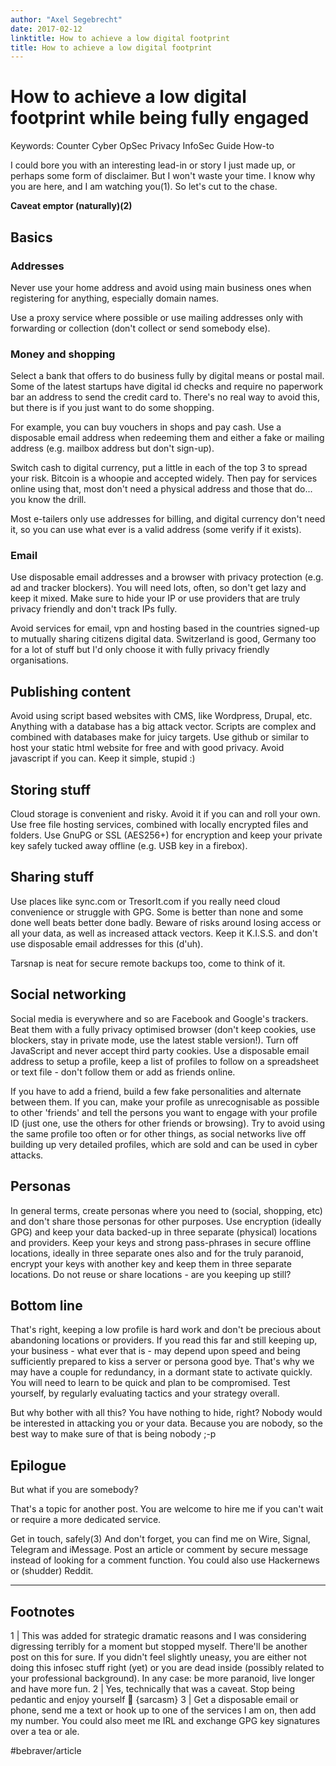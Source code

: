 ```yaml
---
author: "Axel Segebrecht"
date: 2017-02-12
linktitle: How to achieve a low digital footprint
title: How to achieve a low digital footprint
---
```


# How to achieve a low digital footprint while being fully engaged
Keywords: Counter Cyber OpSec Privacy InfoSec Guide How-to

I could bore you with an interesting lead-in or story I just made up, or perhaps some form of disclaimer. But I won't waste your time. I know why you are here, and I am watching you(1). So let's cut to the chase.

**Caveat emptor (naturally)(2)**

## Basics
### Addresses
Never use your home address and avoid using main business ones when registering for anything, especially domain names.

Use a proxy service where possible or use mailing addresses only with forwarding or collection (don't collect or send somebody else).

### Money and shopping
Select a bank that offers to do business fully by digital means or postal mail. Some of the latest startups have digital id checks and require no paperwork bar an address to send the credit card to. There's no real way to avoid this, but there is if you just want to do some shopping.

For example, you can buy vouchers in shops and pay cash. Use a disposable email address when redeeming them and either a fake or mailing address (e.g. mailbox address but don't sign-up).

Switch cash to digital currency, put a little in each of the top 3 to spread your risk. Bitcoin is a whoopie and accepted widely. Then pay for services online using that, most don't need a physical address and those that do... you know the drill.

Most e-tailers only use addresses for billing, and digital currency don't need it, so you can use what ever is a valid address (some verify if it exists).

### Email
Use disposable email addresses and a browser with privacy protection (e.g. ad and tracker blockers). You will need lots, often, so don't get lazy and keep it mixed. Make sure to hide your IP or use providers that are truly privacy friendly and don't track IPs fully.

Avoid services for email, vpn and hosting based in the countries signed-up to mutually sharing citizens digital data. Switzerland is good, Germany too for a lot of stuff but I'd only choose it with fully privacy friendly organisations.

## Publishing content
Avoid using script based websites with CMS, like Wordpress, Drupal, etc. Anything with a database has a big attack vector. Scripts are complex and combined with databases make for juicy targets. Use github or similar to host your static html website for free and with good privacy. Avoid javascript if you can. Keep it simple, stupid :)

## Storing stuff
Cloud storage is convenient and risky. Avoid it if you can and roll your own. Use free file hosting services, combined with locally encrypted files and folders. Use GnuPG or SSL (AES256+) for encryption and keep your private key safely tucked away offline (e.g. USB key in a firebox).

## Sharing stuff
Use places like sync.com or TresorIt.com if you really need cloud convenience or struggle with GPG. Some is better than none and some done well beats better done badly. Beware of risks around losing access or all your data, as well as increased attack vectors. Keep it K.I.S.S. and don't use disposable email addresses for this (d'uh).

Tarsnap is neat for secure remote backups too, come to think of it.

## Social networking
Social media is everywhere and so are Facebook and Google's trackers. Beat them with a fully privacy optimised browser (don't keep cookies, use blockers, stay in private mode, use the latest stable version!). Turn off JavaScript and never accept third party cookies. Use a disposable email address to setup a profile, keep a list of profiles to follow on a spreadsheet or text file - don't follow them or add as friends online.

If you have to add a friend, build a few fake personalities and alternate between them. If you can, make your profile as unrecognisable as possible to other 'friends' and tell the persons you want to engage with your profile ID (just one, use the others for other friends or browsing). Try to avoid using the same profile too often or for other things, as social networks live off building up very detailed profiles, which are sold and can be used in cyber attacks.

## Personas
In general terms, create personas where you need to (social, shopping, etc) and don't share those personas for other purposes. Use encryption (ideally GPG) and keep your data backed-up in three separate (physical) locations and providers. Keep your keys and strong pass-phrases in secure offline locations, ideally in three separate ones also and for the truly paranoid, encrypt your keys with another key and keep them in three separate locations. Do not reuse or share locations - are you keeping up still?

## Bottom line
That's right, keeping a low profile is hard work and don't be precious about abandoning locations or providers. If you read this far and still keeping up, your business - what ever that is - may depend upon speed and being sufficiently prepared to kiss a server or persona good bye. That's why we may have a couple for redundancy, in a dormant state to activate quickly. You will  need to learn to be quick and plan to be compromised. Test yourself, by regularly evaluating tactics and your strategy overall.

But why bother with all this? You have nothing to hide, right? Nobody would be interested in attacking you or your data. Because you are nobody, so the best way to make sure of that is being nobody ;-p

## Epilogue 
But what if you are somebody?

That's a topic for another post. You are welcome to hire me if you can't wait or require a more dedicated service.

Get in touch, safely(3)
And don't forget, you can find me on Wire, Signal, Telegram and iMessage. Post an article or comment by secure message instead of looking for a comment function. You could also use Hackernews or (shudder) Reddit.

- - - -
## Footnotes
1 | This was added for strategic dramatic reasons and I was considering digressing terribly for a moment but stopped myself. There'll be another post on this for sure. If you didn't feel slightly uneasy, you are either not doing this infosec stuff right (yet) or you are dead inside (possibly related to your professional background). In any case: be more paranoid, live longer and have more fun.
2 | Yes, technically that was a caveat. Stop being pedantic and enjoy yourself 🤣 {sarcasm}
3 | Get a disposable email or phone, send me a text or hook up to one of the services I am on, then add my number. You could also meet me IRL and exchange GPG key signatures over a tea or ale.


#bebraver/article